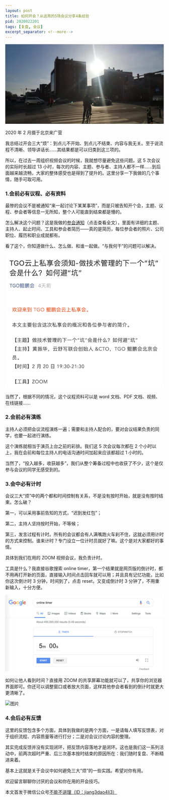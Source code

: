 ```yaml
---
layout: post
title: 如何开会？从这周的5场会议分享4条经验
pid: 2020022201
tags: [复盘, 会议]
excerpt_separator: <!--more-->
---
```




![图片](/uploads/2020/02/01-sun.jpeg)

2020 年 2 月摄于北京来广营


我总结过开会三大“烦”：到点儿不开始、到点儿不结束、内容与我无关。至于说流程不清晰、领导讲话长……其结果都是可以归类到这三项的。

所以，在过去一周组织视频会议的时候，我就想尽量避免这些问题。这 5 次会议的实际时长超过 13 小时，每次的内容、主题、参与者、主持人都不一样……到后面越来越流畅，大家的整体感受也是得到了提升的。这里分享一下我做的几个事情，随手可取可用。

<!--more-->


### 1.会前必有议程、必有资料

最惨的会议不是被通知“来一起讨论下某某事项”，而是只被告知开个会，主题、议程、参会者等信息一无所知，整个人可能直到结束都是懵的。

怎么解决这个问题？这是我做的[参会通知](https://mp.weixin.qq.com/s/90an3V06sFT24SG42fc3qg)（点击查看全文），里面有详细的主题、主持人、起止时间、工具和参会者简历——真的是简历，每位参会者的照片、公司职位、履历和职业成就都有。

看了这个，你知道做什么、怎么做、和谁一起做。“与我何干”的问题可以解决。

![图片](/uploads/2020/02/02-screenshot.png)

当然了，根据不同的情况，这个议程资料可以是 word 文档、PDF 文档、视频、在线链接……

### 2.会前必有演练

主持人必须把会议流程演练一遍；需要和主持人配合的，要对会议结果负责的同学，也要一起进行演练。

这个演练就相当于演员上台之前的彩排。我们这 5 次会议每次都在 2 个小时以上，我在会前和每位主持人的电话沟通时间加起来应该都超过 1 小时的。

当然了，“投入越多，收获越多”，我们从整个筹备过程中也收获了不少，这个是仅参与会议的同学无感受到的。

### 3.会中必有计时

会议三大“烦”中的两个都和时间控制有关系，不是没有按时开始，就是没有按时结束。怎么破？

第一，可以采用事前告知的方式，“迟到发红包”；

第二，主持人坚持按时开始，不等候；

第三，发言过程有计时。所有的会议都会有人满嘴跑火车刹不住，这就必须用计时的方式来控制。谁来计时？专门设立一位计时员就好了嘛。这个是对大家都好的事情。

具体到我们在用的 ZOOM 视频会议，我负责计时。

工具是什么？我直接谷歌搜索 online timer，第一个结果就是网页版的倒计时，都不用再打开新的页面，直接输入时间点击回车就可以用；并且具有记忆功能，比如你这次倒计时 3 分钟，时间到了，点击 reset，又变成倒计时 3 分钟了，不用重新输入，十分方便。

![图片](/uploads/2020/02/03-screenshot.png)

如何让他人看到时间？直接用 ZOOM 的共享屏幕功能就可以了，共享你的浏览器界面即可。你还可以调整窗口或者放大页面，这样其他参会者看到的倒计时就更大更清晰了。

![图片](/uploads/2020/02/04-screenshot.png)


### 4.会后必有反馈

这里的反馈包含多个方面，具体到我做的是两个方面，一是请每人填写反馈表，对于组织流程、内容质量等进行打分；二是对会议讨论内容的整理。

其实完成反馈并没有实现闭环，把反馈内容落地才是闭环。这也是我们这一系列活动中，前两次超时严重、后三次基本按时结束的原因所在：我们随时复盘、不断精进来着。

基本上这就是关于会议中如何避免三大“烦”的一些实践。希望对你有用。

欢迎留言聊聊你讨厌的会议和你在用的开会技巧。



本文首发于微信公众号[不能不讲理（ID：jiang3dao4li3）](https://mp.weixin.qq.com/s/JCEWaGFsKuoD8wcWkMzKjw)
